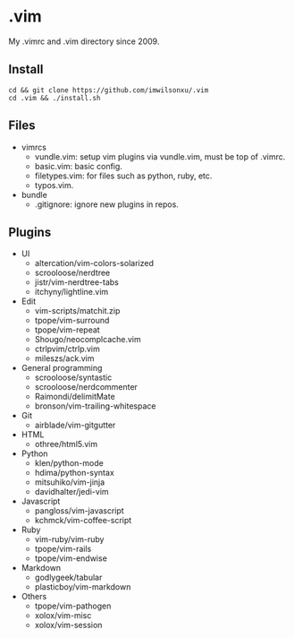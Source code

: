 # .vim

My .vimrc and .vim directory since 2009.

## Install

    cd && git clone https://github.com/imwilsonxu/.vim
    cd .vim && ./install.sh

## Files

* vimrcs
    * vundle.vim: setup vim plugins via vundle.vim, must be top of .vimrc.
    * basic.vim: basic config.
    * filetypes.vim: for files such as python, ruby, etc.
    * typos.vim.
* bundle
    * .gitignore: ignore new plugins in repos.

## Plugins

* UI
    * altercation/vim-colors-solarized
    * scrooloose/nerdtree
    * jistr/vim-nerdtree-tabs
    * itchyny/lightline.vim
* Edit
    * vim-scripts/matchit.zip
    * tpope/vim-surround
    * tpope/vim-repeat
    * Shougo/neocomplcache.vim
    * ctrlpvim/ctrlp.vim
    * mileszs/ack.vim
* General programming
    * scrooloose/syntastic
    * scrooloose/nerdcommenter
    * Raimondi/delimitMate
    * bronson/vim-trailing-whitespace
* Git
    * airblade/vim-gitgutter
* HTML
    * othree/html5.vim
* Python
    * klen/python-mode
    * hdima/python-syntax
    * mitsuhiko/vim-jinja
    * davidhalter/jedi-vim
* Javascript
    * pangloss/vim-javascript
    * kchmck/vim-coffee-script
* Ruby
    * vim-ruby/vim-ruby
    * tpope/vim-rails
    * tpope/vim-endwise
* Markdown
    * godlygeek/tabular
    * plasticboy/vim-markdown
* Others
    * tpope/vim-pathogen
    * xolox/vim-misc
    * xolox/vim-session
